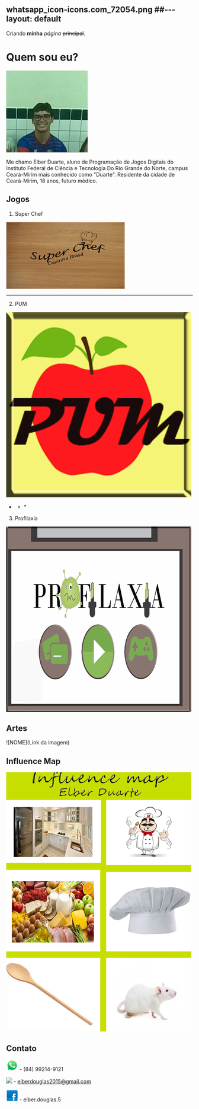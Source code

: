 

whatsapp_icon-icons.com_72054.png 
##---
layout: default
---

Criando **minha** _página_ ~~principal~~.

# Quem sou eu?
![](28053628_1610312609050904_1365302781_n.jpg)

Me chamo Elber Duarte, aluno de Programação de Jogos Digitais do Instituto Federal de Ciência e Tecnologia Do Rio Grande do Norte, campus Ceará-Mirim mais conhecido como "Duarte". Residente da cidade de Ceará-Mirim, 18 anos, futuro médico.
                                                           

## Jogos

1. Super Chef

[![](rgfdgdfgdf.png) ](https://alvaromd2016.github.io/Super%20Chef/)
* * *

2. PUM

[![](pum.png)](https://elielton90.github.io/PUM/)
* * * 

3. Profilaxia

[![](profilaxia.png)](https://elielton90.github.io/profilaxia/)

## Artes

![NOME](Link da imagem)

## Influence Map

![](elber.png) 

## Contato

![](whatsapp_icon-icons.com_72054.png) - (84) 99214-9121

![](Gmail_icon-icons.com_66934(1).png) - elberdouglas2015@gmail.com

![](fb_icon-icons.com_72041.png) - elber.douglas.5



